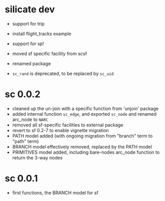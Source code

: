 # silicate dev

* support for trip

* install flight_tracks example

* support for sp!

* moved sf specific facility from scsf

* renamed package

* `sc_rand` is deprecated, to be replaced by `sc_uid`

# sc 0.0.2

* cleaned up the un-join with a specific function from 'unjoin' package
* added internal function `sc_edge`, and exported `sc_node` and renamed arc_node to `NARC`
* removed all sf-specific facilities to external package
* revert to sf 0.2-7 to enable vignette migration
* PATH model added (with ongoing migration from "branch" term to "path" term)
* BRANCH model effectively removed, replaced by the PATH model
* PRIMITIVES model added, including bare-nodes arc_node function to return the 3-way nodes


# sc 0.0.1

* first functions, the BRANCH model for sf




